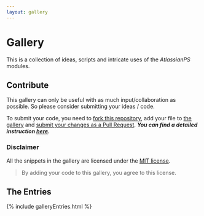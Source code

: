 ```yaml
---
layout: gallery
---
```


# Gallery

This is a collection of ideas, scripts and intricate uses of the _AtlassianPS_ modules.

## Contribute

This gallery can only be useful with as much input/collaboration as possible. So please consider submitting your ideas / code.

To submit your code, you need to [fork this repository](https://github.com/AtlassianPS/AtlassianPS.github.io/fork),
add your file to [the gallery](https://github.com/AtlassianPS/AtlassianPS.github.io/tree/master/docs/Gallery)
and [submit your changes as a Pull Request](https://github.com/AtlassianPS/AtlassianPS.github.io/compare).
**_You can find a detailed instruction [here](/docs/Contributing)._**

### Disclaimer

All the snippets in the gallery are licensed under the [MIT license](https://github.com/AtlassianPS/AtlassianPS.github.io/blob/master/LICENSE).

> By adding your code to this gallery, you agree to this license.

## The Entries

{% include galleryEntries.html %}
